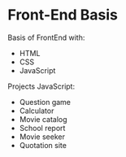 # Front-End Basis
Basis of FrontEnd with:

- HTML
- CSS
- JavaScript

Projects JavaScript:
- Question game
- Calculator
- Movie catalog
- School report
- Movie seeker
- Quotation site